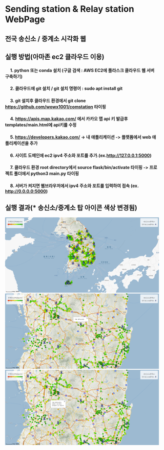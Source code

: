 # Sending station & Relay station WebPage

## 전국 송신소 / 중계소 시각화 웹  

## 실행 방법(아마존 ec2 클라우드 이용)

#### &nbsp;&nbsp;&nbsp;&nbsp; 1. python 또는 conda 설치 (구글 검색 : AWS EC2에 플라스크 클라우드 웹 서버 구축하기)
#### &nbsp;&nbsp;&nbsp;&nbsp; 2. 클라우드에 git 설치 / git 설치 명령어 : sudo apt install git
#### &nbsp;&nbsp;&nbsp;&nbsp; 3. git 설치후 클라우드 환경에서 git clone https://github.com/wowx1001/comstation 타이핑
#### &nbsp;&nbsp;&nbsp;&nbsp; 4. https://apis.map.kakao.com/ 에서 카카오 맵 api 키 발급후 templates/main.html에 api키를 수정
#### &nbsp;&nbsp;&nbsp;&nbsp; 5. https://developers.kakao.com/ -> 내 애플리케이션 -> 플랫폼에서 web 애플리케이션을 추가
#### &nbsp;&nbsp;&nbsp;&nbsp; 6. 사이트 도메인에 ec2 ipv4 주소와 포트를 추가.(ex.http://127.0.0.1:5000)
#### &nbsp;&nbsp;&nbsp;&nbsp; 7. 클라우드 환경 root directory에서 source flask/bin/activate 타이핑 -> 프로젝트 폴더에서 python3 main.py 타이핑
#### &nbsp;&nbsp;&nbsp;&nbsp; 8. 서버가 켜지면 웹브라우저에서 ipv4 주소와 포트를 입력하여 접속 (ex. http://0.0.0.0:5000)

## 실행 결과(* 송신소/중계소 탑 아이콘 색상 변경됨)
<img src="https://github.com/wowx1001/comstation/blob/master/screenshot/shot1.png?raw=true"></img>
<img src="https://github.com/wowx1001/comstation/blob/master/screenshot/shot2.png?raw=true"></img>  
<img src="https://github.com/wowx1001/comstation/blob/master/screenshot/shot3.png?raw=true"></img>
